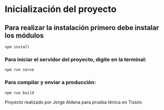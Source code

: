 # Inicialización del proyecto

## Para realizar la instalación primero debe instalar los módulos
```
npm install
```

### Para iniciar el servidor del proyecto, digite en la terminal:
```
npm run serve
```

### Para compilar y enviar a producción:
```
npm run build
```
Proyecto realizado por Jorge Aldana para prueba ténica en Tissini.
